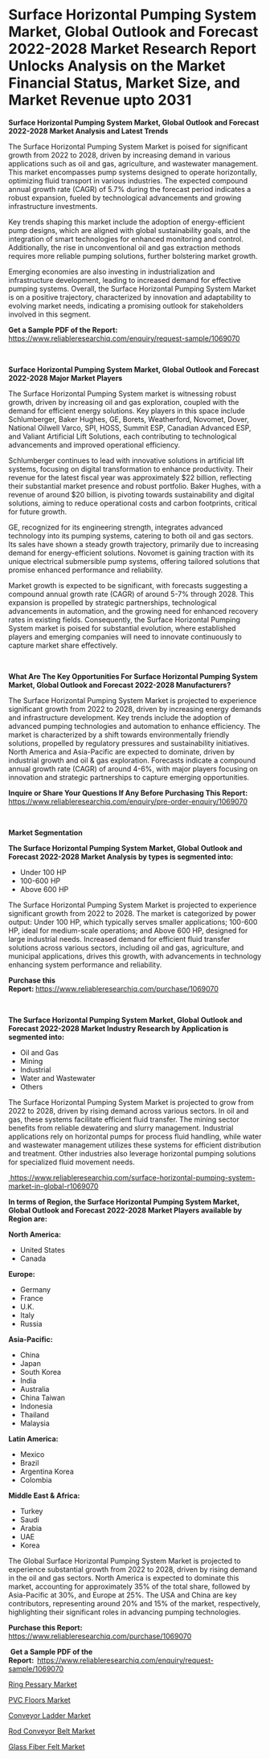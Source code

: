 <p><h1>Surface Horizontal Pumping System Market, Global Outlook and Forecast 2022-2028 Market Research Report Unlocks Analysis on the Market Financial Status, Market Size, and Market Revenue upto 2031</h1></p><p><strong>Surface Horizontal Pumping System Market, Global Outlook and Forecast 2022-2028 Market Analysis and Latest Trends</strong></p>
<p><p>The Surface Horizontal Pumping System Market is poised for significant growth from 2022 to 2028, driven by increasing demand in various applications such as oil and gas, agriculture, and wastewater management. This market encompasses pump systems designed to operate horizontally, optimizing fluid transport in various industries. The expected compound annual growth rate (CAGR) of 5.7% during the forecast period indicates a robust expansion, fueled by technological advancements and growing infrastructure investments. </p><p>Key trends shaping this market include the adoption of energy-efficient pump designs, which are aligned with global sustainability goals, and the integration of smart technologies for enhanced monitoring and control. Additionally, the rise in unconventional oil and gas extraction methods requires more reliable pumping solutions, further bolstering market growth. </p><p>Emerging economies are also investing in industrialization and infrastructure development, leading to increased demand for effective pumping systems. Overall, the Surface Horizontal Pumping System Market is on a positive trajectory, characterized by innovation and adaptability to evolving market needs, indicating a promising outlook for stakeholders involved in this segment.</p></p>
<p><strong>Get a Sample PDF of the Report:&nbsp;</strong> <a href="https://www.reliableresearchiq.com/enquiry/request-sample/1069070">https://www.reliableresearchiq.com/enquiry/request-sample/1069070</a></p>
<p>&nbsp;</p>
<p><strong>Surface Horizontal Pumping System Market, Global Outlook and Forecast 2022-2028 Major Market Players</strong></p>
<p><p>The Surface Horizontal Pumping System market is witnessing robust growth, driven by increasing oil and gas exploration, coupled with the demand for efficient energy solutions. Key players in this space include Schlumberger, Baker Hughes, GE, Borets, Weatherford, Novomet, Dover, National Oilwell Varco, SPI, HOSS, Summit ESP, Canadian Advanced ESP, and Valiant Artificial Lift Solutions, each contributing to technological advancements and improved operational efficiency.</p><p>Schlumberger continues to lead with innovative solutions in artificial lift systems, focusing on digital transformation to enhance productivity. Their revenue for the latest fiscal year was approximately $22 billion, reflecting their substantial market presence and robust portfolio. Baker Hughes, with a revenue of around $20 billion, is pivoting towards sustainability and digital solutions, aiming to reduce operational costs and carbon footprints, critical for future growth.</p><p>GE, recognized for its engineering strength, integrates advanced technology into its pumping systems, catering to both oil and gas sectors. Its sales have shown a steady growth trajectory, primarily due to increasing demand for energy-efficient solutions. Novomet is gaining traction with its unique electrical submersible pump systems, offering tailored solutions that promise enhanced performance and reliability.</p><p>Market growth is expected to be significant, with forecasts suggesting a compound annual growth rate (CAGR) of around 5-7% through 2028. This expansion is propelled by strategic partnerships, technological advancements in automation, and the growing need for enhanced recovery rates in existing fields. Consequently, the Surface Horizontal Pumping System market is poised for substantial evolution, where established players and emerging companies will need to innovate continuously to capture market share effectively.</p></p>
<p>&nbsp;</p>
<p><strong>What Are The Key Opportunities For Surface Horizontal Pumping System Market, Global Outlook and Forecast 2022-2028 Manufacturers?</strong></p>
<p><p>The Surface Horizontal Pumping System Market is projected to experience significant growth from 2022 to 2028, driven by increasing energy demands and infrastructure development. Key trends include the adoption of advanced pumping technologies and automation to enhance efficiency. The market is characterized by a shift towards environmentally friendly solutions, propelled by regulatory pressures and sustainability initiatives. North America and Asia-Pacific are expected to dominate, driven by industrial growth and oil & gas exploration. Forecasts indicate a compound annual growth rate (CAGR) of around 4-6%, with major players focusing on innovation and strategic partnerships to capture emerging opportunities.</p></p>
<p><strong>Inquire or Share Your Questions If Any Before Purchasing This Report:</strong> <a href="https://www.reliableresearchiq.com/enquiry/pre-order-enquiry/1069070">https://www.reliableresearchiq.com/enquiry/pre-order-enquiry/1069070</a></p>
<p>&nbsp;</p>
<p><strong>Market Segmentation</strong></p>
<p><strong>The Surface Horizontal Pumping System Market, Global Outlook and Forecast 2022-2028 Market Analysis by types is segmented into:</strong></p>
<p><ul><li>Under 100 HP</li><li>100-600 HP</li><li>Above 600 HP</li></ul></p>
<p><p>The Surface Horizontal Pumping System Market is projected to experience significant growth from 2022 to 2028. The market is categorized by power output: Under 100 HP, which typically serves smaller applications; 100-600 HP, ideal for medium-scale operations; and Above 600 HP, designed for large industrial needs. Increased demand for efficient fluid transfer solutions across various sectors, including oil and gas, agriculture, and municipal applications, drives this growth, with advancements in technology enhancing system performance and reliability.</p></p>
<p><strong>Purchase this Report:&nbsp;</strong><a href="https://www.reliableresearchiq.com/purchase/1069070">https://www.reliableresearchiq.com/purchase/1069070</a></p>
<p>&nbsp;</p>
<p><strong>The Surface Horizontal Pumping System Market, Global Outlook and Forecast 2022-2028 Market Industry Research by Application is segmented into:</strong></p>
<p><ul><li>Oil and Gas</li><li>Mining</li><li>Industrial</li><li>Water and Wastewater</li><li>Others</li></ul></p>
<p><p>The Surface Horizontal Pumping System Market is projected to grow from 2022 to 2028, driven by rising demand across various sectors. In oil and gas, these systems facilitate efficient fluid transfer. The mining sector benefits from reliable dewatering and slurry management. Industrial applications rely on horizontal pumps for process fluid handling, while water and wastewater management utilizes these systems for efficient distribution and treatment. Other industries also leverage horizontal pumping solutions for specialized fluid movement needs.</p></p>
<p><a href="https://www.reliableresearchiq.com/surface-horizontal-pumping-system-market-in-global-r1069070">&nbsp;https://www.reliableresearchiq.com/surface-horizontal-pumping-system-market-in-global-r1069070</a></p>
<p><strong>In terms of Region, the Surface Horizontal Pumping System Market, Global Outlook and Forecast 2022-2028 Market Players available by Region are:</strong></p>
<p>
    <p> <strong> North America: </strong>
        <ul>
            <li>United States</li>
            <li>Canada</li>
        </ul>
        </p> 
    <p> <strong> Europe: </strong>
        <ul>
            <li>Germany</li>
            <li>France</li>
            <li>U.K.</li>
            <li>Italy</li>
            <li>Russia</li>
        </ul>
        </p> 
    <p> <strong> Asia-Pacific: </strong>
        <ul>
            <li>China</li>
            <li>Japan</li>
            <li>South Korea</li>
            <li>India</li>
            <li>Australia</li>
            <li>China Taiwan</li>
            <li>Indonesia</li>
            <li>Thailand</li>
            <li>Malaysia</li>
        </ul>
        </p> 
    <p> <strong> Latin America: </strong>
        <ul>
            <li>Mexico</li>
            <li>Brazil</li>
            <li>Argentina Korea</li>
            <li>Colombia</li>
        </ul>
        </p> 
    <p> <strong> Middle East & Africa: </strong>
        <ul>
            <li>Turkey</li>
            <li>Saudi</li>
            <li>Arabia</li>
            <li>UAE</li>
            <li>Korea</li>
        </ul>
    </p>
    </p>
<p><p>The Global Surface Horizontal Pumping System Market is projected to experience substantial growth from 2022 to 2028, driven by rising demand in the oil and gas sectors. North America is expected to dominate this market, accounting for approximately 35% of the total share, followed by Asia-Pacific at 30%, and Europe at 25%. The USA and China are key contributors, representing around 20% and 15% of the market, respectively, highlighting their significant roles in advancing pumping technologies.</p></p>
<p><strong>Purchase this Report: </strong><a href="https://www.reliableresearchiq.com/purchase/1069070">https://www.reliableresearchiq.com/purchase/1069070</a></p>
<p>&nbsp;<strong>Get a Sample PDF of the Report:&nbsp;&nbsp;</strong><a href="https://www.reliableresearchiq.com/enquiry/request-sample/1069070">https://www.reliableresearchiq.com/enquiry/request-sample/1069070</a></p>
<p><strong></strong></p>
<p><p><a href="https://www.linkedin.com/pulse/ring-pessary-market-analysis-report-global-insights-region-aisre?trackingId=d4BLqfafQ6KcFKKUDFxeXQ%3D%3D">Ring Pessary Market</a></p><p><a href="https://www.linkedin.com/pulse/global-market-pulse-trends-growth-analysis-pvc-floors-qea8e?trackingId=uE2oPGH2Ts21%2FdRtiwJEdQ%3D%3D">PVC Floors Market</a></p><p><a href="https://medium.com/@ralphyoung1949/the-market-for-conveyor-ladder-market-is-examined-in-this-report-along-with-the-factors-that-are-853faed1df18">Conveyor Ladder Market</a></p><p><a href="https://medium.com/@ralphyoung1949/the-rod-conveyor-belt-market-industry-provides-a-comprehensive-and-current-analysis-of-the-291d2b312412">Rod Conveyor Belt Market</a></p><p><a href="https://issuu.com/reportprime-2/docs/glass-fiber-felt-market-size-2030.p_4fcc921eaac66a">Glass Fiber Felt Market</a></p></p>
